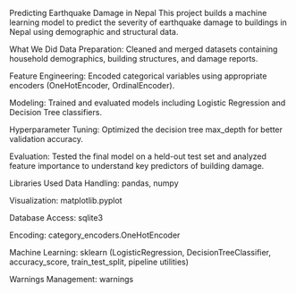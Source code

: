 Predicting Earthquake Damage in Nepal
This project builds a machine learning model to predict the severity of earthquake damage to buildings in Nepal using demographic and structural data.

What We Did
Data Preparation: Cleaned and merged datasets containing household demographics, building structures, and damage reports.

Feature Engineering: Encoded categorical variables using appropriate encoders (OneHotEncoder, OrdinalEncoder).

Modeling: Trained and evaluated models including Logistic Regression and Decision Tree classifiers.

Hyperparameter Tuning: Optimized the decision tree max_depth for better validation accuracy.

Evaluation: Tested the final model on a held-out test set and analyzed feature importance to understand key predictors of building damage.

Libraries Used
Data Handling: pandas, numpy

Visualization: matplotlib.pyplot

Database Access: sqlite3

Encoding: category_encoders.OneHotEncoder

Machine Learning: sklearn (LogisticRegression, DecisionTreeClassifier, accuracy_score, train_test_split, pipeline utilities)

Warnings Management: warnings
